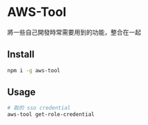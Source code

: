 # AWS-Tool

將一些自己開發時常需要用到的功能，整合在一起

## Install

```bash
npm i -g aws-tool
```

## Usage

```bash
# 取的 sso credential
aws-tool get-role-credential
```
